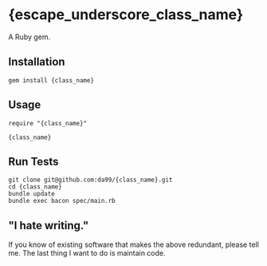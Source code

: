 
{escape_underscore_class_name}
================

A Ruby gem.

Installation
------------

    gem install {class_name}

Usage
------

    require "{class_name}"
    
    {class_name}


Run Tests
---------

    git clone git@github.com:da99/{class_name}.git
    cd {class_name}
    bundle update
    bundle exec bacon spec/main.rb

"I hate writing."
-----------------------------

If you know of existing software that makes the above redundant,
please tell me. The last thing I want to do is maintain code.

